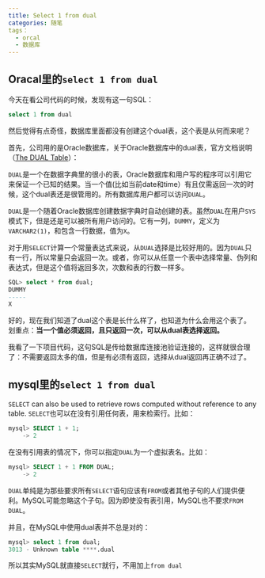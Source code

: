 ```yaml
---
title: Select 1 from dual
categories: 随笔
tags：
  - orcal
  - 数据库
---
```


## Oracal里的`select 1 from dual`

今天在看公司代码的时候，发现有这一句SQL：

```sql
select 1 from dual
```

然后觉得有点奇怪，数据库里面都没有创建这个dual表，这个表是从何而来呢？

首先，公司用的是Oracle数据库，关于Oracle数据库中的dual表，官方文档说明（[The DUAL Table](https://docs.oracle.com/cd/E11882_01/server.112/e40540/datadict.htm#CNCPT1210)）：

`DUAL`是一个在数据字典里的很小的表，Oracle数据库和用户写的程序可以引用它来保证一个已知的结果。当一个值(比如当前date和time）有且仅需返回一次的时候，这个dual表还是很管用的。所有数据库用户都可以访问`DUAL`。

`DUAL`是一个随着Oracle数据库创建数据字典时自动创建的表。虽然`DUAL`在用户`SYS`模式下，但是还是可以被所有用户访问的。它有一列，`DUMMY`，定义为`VARCHAR2(1)`，和包含一行数据，值为`X`。

对于用`SELECT`计算一个常量表达式来说，从`DUAL`选择是比较好用的。因为`DUAL`只有一行，所以常量只会返回一次。或者，你可以从任意一个表中选择常量、伪列和表达式，但是这个值将返回多次，次数和表的行数一样多。

```sql
SQL> select * from dual;
DUMMY
-----
X
```

好的，现在我们知道了dual这个表是长什么样了，也知道为什么会用这个表了。划重点：**当一个值必须返回，且只返回一次，可以从dual表选择返回。**

我看了一下项目代码，这句SQL是传给数据库连接池验证连接的，这样就很合理了：不需要返回太多的值，但是有必须有返回，选择从dual返回再正确不过了。

## mysql里的`select 1 from dual`

`SELECT` can also be used to retrieve rows computed without reference to any table.
`SELECT`也可以在没有引用任何表，用来检索行。比如：

```sql
mysql> SELECT 1 + 1;
    -> 2
```

在没有引用表的情况下，你可以指定`DUAL`为一个虚拟表名。比如：

```sql
mysql> SELECT 1 + 1 FROM DUAL;
    -> 2
```

`DUAL`单纯是为那些要求所有`SELECT`语句应该有`FROM`或者其他子句的人们提供便利。MySQL可能忽略这个子句。因为即使没有表引用，MySQL也不要求`FROM DUAL`。

并且，在MySQL中使用dual表并不总是对的：

```sql
mysql> select 1 from dual;
3013 - Unknown table ****.dual
```

所以其实MySQL就直接`SELECT`就行，不用加上`from dual`